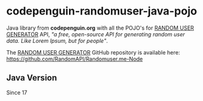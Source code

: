 # codepenguin-randomuser-java-pojo

Java library from **codepenguin.org** with all the POJO's for [RANDOM USER GENERATOR] API, _"a free, open-source API for
generating random user data. Like Lorem Ipsum, but for people"_.

The [RANDOM USER GENERATOR] GitHub repository is available here: https://github.com/RandomAPI/Randomuser.me-Node

## Java Version

Since 17

[RANDOM USER GENERATOR]:https://randomuser.me/
